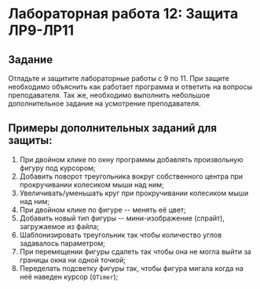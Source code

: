 # Лабораторная работа 12: Защита ЛР9-ЛР11

## Задание

Отладьте и защитите лабораторные работы с 9 по 11.
При защите необходимо объяснить как работает программа и ответить на вопросы преподавателя.
Так же, необходимо выполнить небольшое дополнительное задание на усмотрение преподавателя.

## Примеры дополнительных заданий для защиты:
1) При двойном клике по окну программы добавлять произвольную фигуру под курсором;
2) Добавить поворот треугольника вокруг собственного центра при прокручивании колесиком мыши над ним;
3) Увеличивать/уменьшать круг при прокручивании колесиком мыши над ним;
4) При двойном клике по фигуре -- менять её цвет;
5) Добавить новый тип фигуры -- мини-изображение (спрайт), загружаемое из файла;
6) Шаблонизировать треугольник так чтобы количество углов задавалось параметром;
7) При перемещении фигуры сдалеть так чтобы она не могла выйти за границы окна ни одной точкой;
8) Переделать подсветку фигуры так, чтобы фигура мигала когда на неё наведен курсор (`QTimer`);
